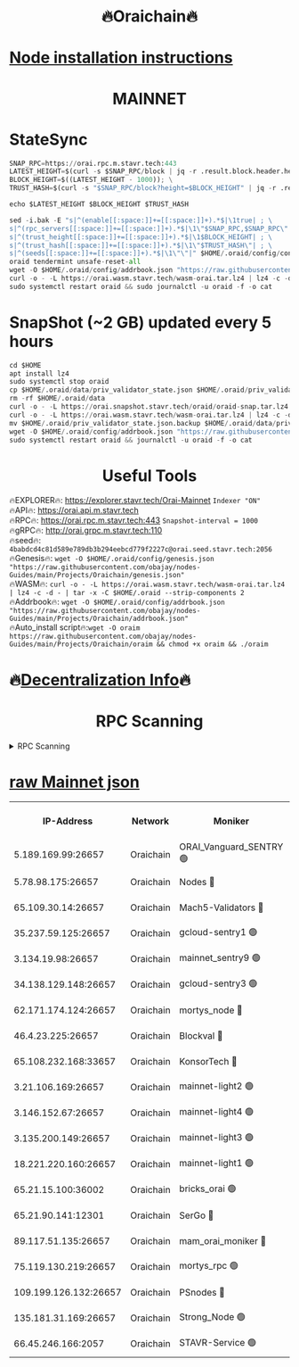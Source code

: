<h1 align="center"> 🔥Oraichain🔥</h1>

[Node installation instructions](https://github.com/obajay/nodes-Guides/tree/main/Projects/Oraichain)
=
<h1 align="center"> MAINNET</h1>

# StateSync
```python
SNAP_RPC=https://orai.rpc.m.stavr.tech:443
LATEST_HEIGHT=$(curl -s $SNAP_RPC/block | jq -r .result.block.header.height); \
BLOCK_HEIGHT=$((LATEST_HEIGHT - 1000)); \
TRUST_HASH=$(curl -s "$SNAP_RPC/block?height=$BLOCK_HEIGHT" | jq -r .result.block_id.hash)

echo $LATEST_HEIGHT $BLOCK_HEIGHT $TRUST_HASH

sed -i.bak -E "s|^(enable[[:space:]]+=[[:space:]]+).*$|\1true| ; \
s|^(rpc_servers[[:space:]]+=[[:space:]]+).*$|\1\"$SNAP_RPC,$SNAP_RPC\"| ; \
s|^(trust_height[[:space:]]+=[[:space:]]+).*$|\1$BLOCK_HEIGHT| ; \
s|^(trust_hash[[:space:]]+=[[:space:]]+).*$|\1\"$TRUST_HASH\"| ; \
s|^(seeds[[:space:]]+=[[:space:]]+).*$|\1\"\"|" $HOME/.oraid/config/config.toml
oraid tendermint unsafe-reset-all
wget -O $HOME/.oraid/config/addrbook.json "https://raw.githubusercontent.com/obajay/nodes-Guides/main/Projects/Oraichain/addrbook.json"
curl -o - -L https://orai.wasm.stavr.tech/wasm-orai.tar.lz4 | lz4 -c -d - | tar -x -C $HOME/.oraid --strip-components 2
sudo systemctl restart oraid && sudo journalctl -u oraid -f -o cat
```
# SnapShot (~2 GB) updated every 5 hours
```python
cd $HOME
apt install lz4
sudo systemctl stop oraid
cp $HOME/.oraid/data/priv_validator_state.json $HOME/.oraid/priv_validator_state.json.backup
rm -rf $HOME/.oraid/data
curl -o - -L https://orai.snapshot.stavr.tech/oraid/oraid-snap.tar.lz4 | lz4 -c -d - | tar -x -C $HOME/.oraid --strip-components 2
curl -o - -L https://orai.wasm.stavr.tech/wasm-orai.tar.lz4 | lz4 -c -d - | tar -x -C $HOME/.oraid --strip-components 2
mv $HOME/.oraid/priv_validator_state.json.backup $HOME/.oraid/data/priv_validator_state.json
wget -O $HOME/.oraid/config/addrbook.json "https://raw.githubusercontent.com/obajay/nodes-Guides/main/Projects/Oraichain/addrbook.json"
sudo systemctl restart oraid && journalctl -u oraid -f -o cat
```

 <h1 align="center"> Useful Tools</h1>

🔥EXPLORER🔥:     https://explorer.stavr.tech/Orai-Mainnet        `Indexer "ON"` \
🔥API🔥:          https://orai.api.m.stavr.tech \
🔥RPC🔥:          https://orai.rpc.m.stavr.tech:443              `Snapshot-interval = 1000` \
🔥gRPC🔥:         http://orai.grpc.m.stavr.tech:110 \
🔥seed🔥:      `4babdcd4c81d589e789db3b294eebcd779f2227c@orai.seed.stavr.tech:2056` \
🔥Genesis🔥:   `wget -O $HOME/.oraid/config/genesis.json "https://raw.githubusercontent.com/obajay/nodes-Guides/main/Projects/Oraichain/genesis.json"` \
🔥WASM🔥:      `curl -o - -L https://orai.wasm.stavr.tech/wasm-orai.tar.lz4 | lz4 -c -d - | tar -x -C $HOME/.oraid --strip-components 2` \
🔥Addrbook🔥:  `wget -O $HOME/.oraid/config/addrbook.json "https://raw.githubusercontent.com/obajay/nodes-Guides/main/Projects/Oraichain/addrbook.json"` \
🔥Auto_install script🔥:`wget -O oraim https://raw.githubusercontent.com/obajay/nodes-Guides/main/Projects/Oraichain/oraim && chmod +x oraim && ./oraim`

🔥[Decentralization Info](https://github.com/obajay/StateSync-snapshots/tree/main/Projects/Oraichain/Decentralization)🔥
=
<h1 align="center"> RPC Scanning</h1>

<details>
<summary>RPC Scanning</summary>

<h2 align="center"> We scan nodes in real time every 4 hours. And we provide the final result of RPC endpoints.
We cannot influence the operation of these nodes in any way. </h2>


```python
If Voting Power is higher than 0 --> then the Node is a validator of the network and may be subject to attack and be a potential threat to the chain.
```
```python
We marked such validators with a red symbol
```

</details>

[raw Mainnet json](https://rpc-check.oraim.stavr.tech/oraim/rpc-oraim-result.json)
=


<table><tr><th>IP-Address</th><th>Network</th><th>Moniker</th><th>Latest Block Height</th><th>Earliest Block Height</th><th>Catching Up</th><th>Tx Index</th><th>Voting Power</th><th>Scan Time</th></tr><tr><td>5.189.169.99:26657</td><td>Oraichain</td><td>ORAI_Vanguard_SENTRY 🟢</td><td>16042426</td><td>0</td><td>False</td><td>on</td><td>0</td><td>2024-03-03T18:32:45.602278208UTC</td></tr><tr><td>5.78.98.175:26657</td><td>Oraichain</td><td>Nodes 🔴</td><td>16042431</td><td>0</td><td>False</td><td>off</td><td>166122</td><td>2024-03-03T18:33:15.727434159UTC</td></tr><tr><td>65.109.30.14:26657</td><td>Oraichain</td><td>Mach5-Validators 🔴</td><td>16042435</td><td>0</td><td>False</td><td>off</td><td>644</td><td>2024-03-03T18:33:38.272645821UTC</td></tr><tr><td>35.237.59.125:26657</td><td>Oraichain</td><td>gcloud-sentry1 🟢</td><td>16042426</td><td>1</td><td>False</td><td>on</td><td>0</td><td>2024-03-03T18:32:42.735904307UTC</td></tr><tr><td>3.134.19.98:26657</td><td>Oraichain</td><td>mainnet_sentry9 🟢</td><td>16042430</td><td>1</td><td>False</td><td>on</td><td>0</td><td>2024-03-03T18:33:10.046646730UTC</td></tr><tr><td>34.138.129.148:26657</td><td>Oraichain</td><td>gcloud-sentry3 🟢</td><td>16042433</td><td>1</td><td>False</td><td>on</td><td>0</td><td>2024-03-03T18:33:26.186637220UTC</td></tr><tr><td>62.171.174.124:26657</td><td>Oraichain</td><td>mortys_node 🔴</td><td>16042435</td><td>1</td><td>False</td><td>off</td><td>168574</td><td>2024-03-03T18:33:38.571467941UTC</td></tr><tr><td>46.4.23.225:26657</td><td>Oraichain</td><td>Blockval 🔴</td><td>16042436</td><td>10774049</td><td>False</td><td>off</td><td>277180</td><td>2024-03-03T18:33:43.340514289UTC</td></tr><tr><td>65.108.232.168:33657</td><td>Oraichain</td><td>KonsorTech 🔴</td><td>16042426</td><td>14344801</td><td>False</td><td>off</td><td>50588</td><td>2024-03-03T18:32:42.063195338UTC</td></tr><tr><td>3.21.106.169:26657</td><td>Oraichain</td><td>mainnet-light2 🟢</td><td>16042429</td><td>15275144</td><td>False</td><td>on</td><td>0</td><td>2024-03-03T18:33:04.929680738UTC</td></tr><tr><td>3.146.152.67:26657</td><td>Oraichain</td><td>mainnet-light4 🟢</td><td>16042431</td><td>15275144</td><td>False</td><td>on</td><td>0</td><td>2024-03-03T18:33:14.788093731UTC</td></tr><tr><td>3.135.200.149:26657</td><td>Oraichain</td><td>mainnet-light3 🟢</td><td>16042432</td><td>15275144</td><td>False</td><td>on</td><td>0</td><td>2024-03-03T18:33:18.443649389UTC</td></tr><tr><td>18.221.220.160:26657</td><td>Oraichain</td><td>mainnet-light1 🟢</td><td>16042432</td><td>15643601</td><td>False</td><td>on</td><td>0</td><td>2024-03-03T18:33:23.180940289UTC</td></tr><tr><td>65.21.15.100:36002</td><td>Oraichain</td><td>bricks_orai 🟢</td><td>16042436</td><td>15848470</td><td>False</td><td>on</td><td>0</td><td>2024-03-03T18:33:43.113147244UTC</td></tr><tr><td>65.21.90.141:12301</td><td>Oraichain</td><td>SerGo 🔴</td><td>16042433</td><td>15942433</td><td>False</td><td>off</td><td>1</td><td>2024-03-03T18:33:28.570491331UTC</td></tr><tr><td>89.117.51.135:26657</td><td>Oraichain</td><td>mam_orai_moniker 🔴</td><td>16042426</td><td>15951001</td><td>False</td><td>on</td><td>5</td><td>2024-03-03T18:32:43.047225911UTC</td></tr><tr><td>75.119.130.219:26657</td><td>Oraichain</td><td>mortys_rpc 🟢</td><td>16042434</td><td>15960001</td><td>False</td><td>on</td><td>0</td><td>2024-03-03T18:33:33.586429635UTC</td></tr><tr><td>109.199.126.132:26657</td><td>Oraichain</td><td>PSnodes 🔴</td><td>16042432</td><td>15964001</td><td>False</td><td>on</td><td>20</td><td>2024-03-03T18:33:23.490679349UTC</td></tr><tr><td>135.181.31.169:26657</td><td>Oraichain</td><td>Strong_Node 🟢</td><td>16026110</td><td>16025001</td><td>False</td><td>on</td><td>0</td><td>2024-03-03T18:33:04.261773267UTC</td></tr><tr><td>66.45.246.166:2057</td><td>Oraichain</td><td>STAVR-Service 🟢</td><td>16042434</td><td>16041201</td><td>False</td><td>on</td><td>0</td><td>2024-03-03T18:33:33.248122645UTC</td></tr></table>
